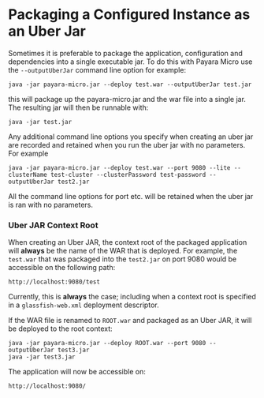 # Packaging a Configured Instance as an Uber Jar
Sometimes it is preferable to package the application, configuration and dependencies into a single executable jar. To do this with Payara Micro use the `--outputUberJar` command line option for example:

```shell
java -jar payara-micro.jar --deploy test.war --outputUberJar test.jar
```

this will package up the payara-micro.jar and the war file into a single jar. The resulting jar will then be runnable with:

```shell
java -jar test.jar
```

Any additional command line options you specify when creating an uber jar are recorded and retained when you run the uber jar with no parameters. For example

```shell
java -jar payara-micro.jar --deploy test.war --port 9080 --lite --clusterName test-cluster --clusterPassword test-password --outputUberJar test2.jar
```

All the command line options for port etc. will be retained when the uber jar is ran with no parameters.


### Uber JAR Context Root
When creating an Uber JAR, the context root of the packaged application will **always** be the name of the WAR that is deployed. For example, the `test.war` that was packaged into the `test2.jar` on port 9080 would be accessible on the following path:

```
http://localhost:9080/test
```

Currently, this is **always** the case; including when a context root is specified in a `glassfish-web.xml` deployment descriptor.

If the WAR file is renamed to `ROOT.war` and packaged as an Uber JAR, it will be deployed to the root context:

```shell
java -jar payara-micro.jar --deploy ROOT.war --port 9080 --outputUberJar test3.jar
java -jar test3.jar
```

The application will now be accessible on:
```
http://localhost:9080/
```
